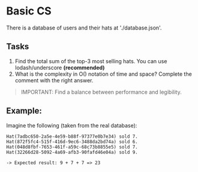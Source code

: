 # Basic CS
There is a database of users and their hats at './database.json'.

## Tasks
1) Find the total sum of the top-3 most selling hats. You can use lodash/underscore <strong>(recommended)</strong>
2) What is the complexity in O() notation of time and space? Complete the comment with the right answer.

> IMPORTANT: Find a balance between performance and legibility.

## Example:
Imagine the following (taken from the real database):

```
Hat(7adbc650-2a5e-4e59-b88f-97377e0b7e34) sold 7.
Hat(872f5fc4-515f-416d-9ec6-3488da2bd74a) sold 6.
Hat(048d8fbf-7653-461f-a59c-68c73b8855e5) sold 7.
Hat(32266d28-5092-4a69-afb3-90fafd46e04a) sold 9.

-> Expected result: 9 + 7 + 7 => 23
```
